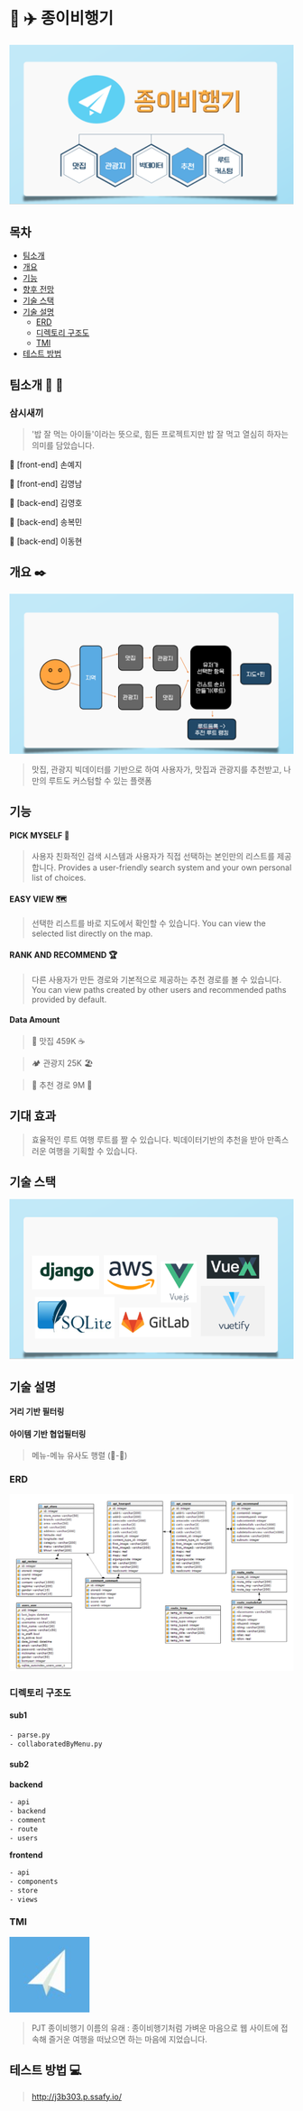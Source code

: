 ﻿# :scroll: :airplane: 종이비행기
![PJT소개](README.img/PJT소개.PNG)



## 목차
- [팀소개](#팀소개)
- [개요](#개요)
- [기능](#기능)
- [향후 전망](#향후-전망)
- [기술 스택](#기술-스택)
- [기술 설명](#기술-설명)
	- [ERD](#erd)
	- [디렉토리 구조도](#디렉토리-구조도)
	- [TMI](#TMI)
- [테스트 방법](#테스트-방법)



## 팀소개 :runner: :walking:


### 삼시새끼
> '밥 잘 먹는 아이들'이라는 뜻으로, 힘든 프로젝트지만 밥 잘 먹고 열심히 하자는 의미를 담았습니다. 

:bento: [front-end] 손예지	

:spaghetti: [front-end] 김영남	

:meat_on_bone: [back-end] 김영호	

:croissant: [back-end] 송복민	

:hamburger: [back-end] 이동현



## 개요 :black_nib:

![흐름도](README.img/흐름도.PNG)
> 맛집, 관광지 빅데이터를 기반으로 하여 사용자가, 맛집과 관광지를 추천받고, 나만의 루트도 커스텀할 수 있는 플랫폼



## 기능


#### PICK MYSELF :triangular_flag_on_post:
> 사용자 친화적인 검색 시스템과 사용자가 직접 선택하는 본인만의 리스트를 제공합니다.
> Provides a user-friendly search system and your own personal list of choices.


#### EASY VIEW :world_map:
> 선택한 리스트를 바로 지도에서 확인할 수 있습니다.
> You can view the selected list directly on the map.


#### RANK AND RECOMMEND :trophy:
> 다른 사용자가 만든 경로와 기본적으로 제공하는 추천 경로를 볼 수 있습니다.
> You can view paths created by other users and recommended paths provided by default.


#### Data Amount

> :fork_and_knife: 맛집 459K :coffee:

> :camping: 관광지 25K :beach_umbrella:

> :bullettrain_front: 추천 경로 9M :red_car:



## 기대 효과
> 효율적인 루트 여행 루트를 짤 수 있습니다.
> 빅데이터기반의 추천을 받아 만족스러운 여행을 기획할 수 있습니다.



## 기술 스택
![기술스택](README.img/기술스택.PNG)



## 기술 설명

#### 거리 기반 필터링

#### 아이템 기반 협업필터링
> 메뉴-메뉴 유사도 행렬 (:ice_cream:-:ramen:)

### ERD
![ERD](README.img/ERD.png)

### 디렉토리 구조도

#### sub1
    - parse.py
    - collaboratedByMenu.py


#### sub2

**backend**

	- api
	- backend
	- comment
	- route
	- users
	
**frontend**

	- api
	- components
	- store
	- views
	

### TMI
![logo](sub2/frontend/src/assets/img/logo.png)
> PJT 종이비행기 이름의 유래 : 종이비행기처럼 가벼운 마음으로 웹 사이트에 접속해 즐거운 여행을 떠났으면 하는 마음에 지었습니다.



## 테스트 방법 :computer:
> http://j3b303.p.ssafy.io/